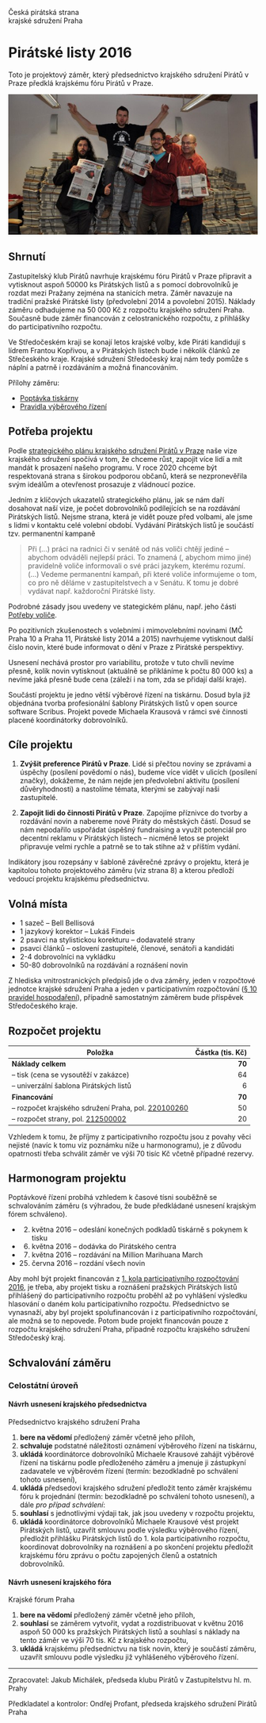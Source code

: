 Česká pirátská strana  
krajské sdružení Praha

Pirátské listy 2016
========================

Toto je projektový záměr, který předsednictvo krajského sdružení Pirátů v Praze předklá krajskému fóru Pirátů v Praze.

![Pirátské listy](plisty.jpg)

Shrnutí
-------

Zastupitelský klub Pirátů navrhuje krajskému fóru Pirátů v Praze připravit a vytisknout aspoň 50000 ks Pirátských listů a s pomocí dobrovolníků je rozdat mezi Pražany zejména na stanicích metra. Záměr navazuje na tradiční pražské Pirátské listy (předvolební 2014 a povolební 2015). Náklady záměru odhadujeme na 50 000 Kč z rozpočtu krajského sdružení Praha. Současně bude záměr financován z celostranického rozpočtu, z přihlášky do participativního rozpočtu. 

Ve Středočeském kraji se konají letos krajské volby, kde Piráti kandidují s lídrem Frantou Kopřivou, a v Pirátských listech bude i několik článků ze Střečeského kraje. Krajské sdružení Středočeský kraj nám tedy pomůže s náplní a patrně i rozdáváním a možná financováním.

Přílohy záměru:

* [Poptávka tiskárny](vyberko-tiskarna/README.md)
* [Pravidla výběrového řízení](vyberko-tiskarna/pravidla.md)

Potřeba projektu
--------------

Podle [strategického plánu krajského sdružení Pirátů v Praze][strat-plan] naše vize krajského sdružení spočívá v tom, že chceme růst, zapojit více lidí a mít mandát k prosazení našeho programu. V roce 2020 chceme být respektovaná strana s širokou podporou občanů, která se nezpronevěřila svým ideálům a otevřenost prosazuje z vládnoucí pozice.

Jedním z klíčových ukazatelů strategického plánu, jak se nám daří dosahovat naší vize, je počet dobrovolníků podílejících se na rozdávání Pirátských listů. Nejsme strana, která je vidět pouze před volbami, ale jsme s lidmi v kontaktu celé volební období. Vydávání Pirátských listů je součástí tzv. permanentní kampaně

> Při (...) práci na radnici či v senátě od nás voliči chtějí jediné – abychom odváděli nejlepší práci. To znamená (, abychom mimo jiné) pravidelně voliče informovali o své práci jazykem, kterému rozumí. (...) Vedeme permanentní kampaň, při které voliče informujeme o tom, co pro ně děláme v zastupitelstvech a v Senátu. K tomu je dobré vydávat např. každoroční Pirátské listy.

Podrobné zásady jsou uvedeny ve stategickém plánu, např. jeho části [Potřeby voliče][potreby-volice]. 

Po pozitivních zkušenostech s volebními i mimovolebními novinami (MČ Praha 10 a Praha 11, Pirátské listy 2014 a 2015) navrhujeme vytisknout další číslo novin, které bude informovat o dění v Praze z Pirátské perspektivy.

Usnesení nechává prostor pro variabilitu, protože v tuto chvíli nevíme přesně, kolik novin vytisknout (aktuálně se přikláníme k počtu 80 000 ks) a nevíme jaká přesně bude cena (záleží i na tom, zda se přidají další kraje).

Součástí projektu je jedno větší výběrové řízení na tiskárnu. Dosud byla již objednána  tvorba profesionální šablony Pirátských listů v open source software Scribus. Projekt povede Michaela Krausová v rámci své činnosti placené koordinátorky dobrovolníků.
 
[strat-plan]: https://redmine.pirati.cz/projects/kspraha/wiki/Strategick%C3%BD_pl%C3%A1n
[potreby-volice]: https://redmine.pirati.cz/projects/kspraha/wiki/Strategick%C3%BD_pl%C3%A1n#8-Voli%C4%8Di


Cíle projektu
--------------

1. **Zvýšit preference Pirátů v Praze**. Lidé si přečtou noviny se zprávami a úspěchy (posílení povědomí o nás), budeme více vidět v ulicích (posílení značky), dokážeme, že nám nejde jen předvolební aktivitu (posílení důvěryhodnosti) a nastolíme témata, kterými se zabývají naši zastupitelé.

2. **Zapojit lidi do činnosti Pirátů v Praze**. Zapojíme příznivce do tvorby a rozdávání novin a nabereme nové Piráty do městských částí. Dosud se nám nepodařilo uspořádat úspěšný fundraising a využít potenciál pro decentní reklamu v Pirátských listech – nicméně letos se projekt připravuje velmi rychle a patrně se to tak stihne až v příštím vydání.

Indikátory jsou rozepsány v šabloně závěrečné zprávy o projektu, která je kapitolou tohoto projektového záměru (viz strana 8) a kterou předloží vedoucí projektu krajskému předsednictvu. 

Volná místa
-----------

* 1 sazeč – Bell Bellisová 
* 1 jazykový korektor – Lukáš Findeis
* 2 psavci na stylistickou korekturu – dodavatelé strany
* psavci článků – oslovení zastupitelé, členové, senátoři a kandidáti
* 2-4 dobrovolníci na vykládku
* 50-80 dobrovolníků na rozdávání a roznášení novin

Z hlediska vnitrostranických předpisů jde o dva záměry, jeden v rozpočtové jednotce krajské sdružení Praha a jeden v participativním rozpočtování ([§ 10 pravidel hospodaření][prah]), případně samostatným záměrem bude příspěvek Středočeského kraje.

[strategie]: https://redmine.pirati.cz/projects/praha/wiki/Strategick%C3%BD_pl%C3%A1n
[prah]: https://www.pirati.cz/rules/prah

Rozpočet projektu
-----------------

Položka | Částka (tis. Kč)
--- | ----:
**Náklady celkem**  | **70**
– tisk (cena se vysoutěží v zakázce) |	  64
– univerzální šablona Pirátských listů |  6
**Financování** | **70**
– rozpočet krajského sdružení Praha, pol. [220100260][kspraha] | 50
– rozpočet strany, pol. [212500002][strana] |	20

Vzhledem k tomu, že příjmy z participativního rozpočtu jsou z povahy věci nejisté (navíc k tomu viz poznámku níže u harmonogramu), je z důvodu opatrnosti třeba schválit záměr ve výši 70 tisíc Kč včetně případné rezervy.

[strana]: https://www.pirati.cz/fo/hospodareni2016/rozpocty/strana/212500002
[kspraha]: https://www.pirati.cz/fo/hospodareni2016/rozpocty/strana/220100260

Harmonogram projektu
--------------------

Poptávkové řízení probíhá vzhledem k časové tísni souběžně se schvalováním záměru (s výhradou, že bude předkládané usnesení krajským fórem schváleno). 

* 2. května 2016 – odeslání konečných podkladů tiskárně s pokynem k tisku 
* 6. května 2016 – dodávka do Pirátského centra
* 7. května 2016 – rozdávání na Million Marihuana March
* 25. června 2016 – rozdání všech novin

Aby mohl být projekt financován z [1. kola participativního rozpočtování 2016](https://forum.pirati.cz/announces/participativni-rozpocet-1-kolo-2016-t33232.html?hilit=participativn%C3%AD%20rozpo%C4%8Det#p451296), je třeba, aby projekt tisku a roznášení pražských Pirátských listů přihlášený do participativního rozpočtu proběhl až po vyhlášení výsledku hlasování o daném kolu participativního rozpočtu. Předsednictvo se vynasnaží, aby byl projekt spolufinancován i z participativního rozpočtování, ale možná se to nepovede. Potom bude projekt financován pouze z rozpočtu krajského sdružení Praha, případně rozpočtu krajského sdružení Středočeský kraj.

Schvalování záměru
------------------

### Celostátní úroveň

#### Návrh usnesení krajského předsednictva

Předsednictvo krajského sdružení Praha

1. **bere na vědomí** předložený záměr včetně jeho příloh, 
2. **schvaluje** podstatné náležitosti oznámení výběrového řízení na tiskárnu,
3. **ukládá** koordinátorce dobrovolníků Michaele Krausové zahájit výběrové řízení na tiskárnu podle předloženého záměru a jmenuje ji zástupkyní zadavatele ve výběrovém řízení (termín: bezodkladně po schválení tohoto usnesení),
4. **ukládá** předsedovi krajského sdružení předložit tento záměr krajskému fóru k projednání (termín: bezodkladně po schválení tohoto usnesení), a dále *pro případ schválení*:
5. **souhlasí** s jednotlivými výdaji tak, jak jsou uvedeny v rozpočtu projektu,
6. **ukládá** koordinátorce dobrovolníků Michaele Krausové vést projekt Pirátských listů, uzavřít smlouvu podle výsledku výběrového řízení, předložit přihlášku Pirátských listů do 1. kola participativního rozpočtu, koordinovat dobrovolníky na roznášení a po skončení projektu předložit krajskému fóru zprávu o počtu zapojených členů a ostatních dobrovolníků.

#### Návrh usnesení krajského fóra

Krajské fórum Praha

1. **bere na vědomí** předložený záměr včetně jeho příloh, 
2. **souhlasí** se záměrem vytvořit, vydat a rozdistribuovat v květnu 2016 aspoň 50 000 ks pražských Pirátských listů a souhlasí s náklady na tento záměr ve výši 70 tis. Kč z krajského rozpočtu, 
3. **ukládá** krajskému předsednictvu na tisk novin, který je součástí záměru, uzavřít smlouvu podle výsledku již vyhlášeného výběrového řízení.

---

Zpracovatel: Jakub Michálek, předseda klubu Pirátů v Zastupitelstvu hl. m. Prahy

Předkladatel a kontrolor: Ondřej Profant, předseda krajského sdružení Pirátů Praha
